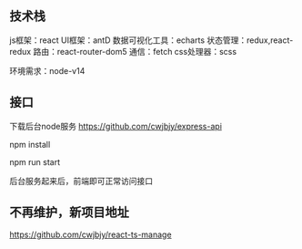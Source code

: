 ## 技术栈

js框架：react
UI框架：antD
数据可视化工具：echarts
状态管理：redux,react-redux
路由：react-router-dom5
通信：fetch
css处理器：scss

环境需求：node-v14

## 接口

下载后台node服务 https://github.com/cwjbjy/express-api

npm install

npm run start

后台服务起来后，前端即可正常访问接口

## 不再维护，新项目地址 

https://github.com/cwjbjy/react-ts-manage
